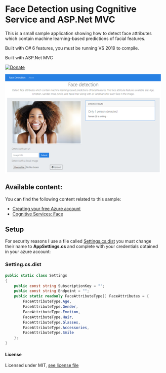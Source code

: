 # Face Detection using Cognitive Service and ASP.Net MVC

This is a small sample application showing how to detect face attributes which contain machine learning-based predictions of facial features.

Built with C# 6 features, you must be running VS 2019 to compile.

Built with ASP.Net MVC

[![Donate](https://img.shields.io/badge/Donate-PayPal-green.svg)](https://www.paypal.me/wilsondonations/5)



![image](images/screenshot.PNG)


## Available content:

You can find the following content related to this sample:

* [Creating your free Azure account](https://azure.microsoft.com/en-us/free/)
* [Cognitive Services: Face](https://azure.microsoft.com/en-us/services/cognitive-services/face/)


## Setup
For security reasons I use a file called [Settings.cs.dist](/src/FaceDetectionClient/Settings.cs.dist) you must change their name to **AppSettings.cs** and complete with your credentials obtained in your azure account:

### Setting.cs.dist

```cs
public static class Settings
{
    public const string SubscriptionKey = "";
    public const string Endpoint = "";
    public static readonly FaceAttributeType[] FaceAttributes = {
        FaceAttributeType.Age,
        FaceAttributeType.Gender,
        FaceAttributeType.Emotion,
        FaceAttributeType.Hair,
        FaceAttributeType.Glasses,
        FaceAttributeType.Accessories,
        FaceAttributeType.Smile
    };
}
```


#### License
Licensed under MIT, [see license file](LICENSE)

